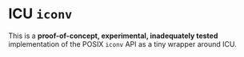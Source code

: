 # ICU `iconv`

This is a **proof-of-concept, experimental, inadequately tested**
implementation of the POSIX `iconv` API as a tiny wrapper around ICU.
